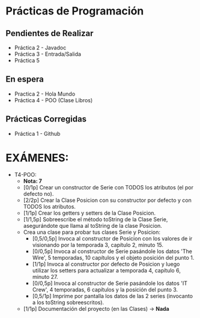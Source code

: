# Prácticas de Programación
## Pendientes de Realizar
+ Práctica 2 - Javadoc
+ Práctica 3 - Entrada/Salida
+ Práctica 5
## En espera
+ Practica 2 - Hola Mundo
+ Práctica 4 - POO (Clase Libros)
## Prácticas Corregidas
+ Práctica 1 - Github

# EXÁMENES:
+ T4-POO:
  + **Nota: 7**
  + [0/1p] Crear un constructor de Serie con TODOS los atributos (el por defecto no).
  + [2/2p] Crear la Clase Posicion con su constructor por defecto y con TODOS los atributos.
  + [1/1p] Crear los getters y setters de la Clase Posicion.
  + [1/1,5p] Sobreescribe el método toString de la Clase Serie, asegurándote que llama al toString de la clase Posicion.
  + Crea una clase para probar tus clases Serie y Posicion:
	+ [0,5/0,5p] Invoca al constructor de Posicion con los valores de ir visionando por la temporada 3, capítulo 2, minuto 15.
	+ [0/0,5p] Invoca al constructor de Serie pasándole los datos 'The Wire', 5 temporadas, 10 capítulos y el objeto posición del punto 1.
	+ [1/1p] Invoca al constructor por defecto de Posicion y luego utilizar los setters para actualizar a temporada 4, capítulo 6, minuto 27.
	+ [0/0,5p] Invoca al constructor de Serie pasándole los datos 'IT Crew', 4 temporadas, 6 capítulos y la posición del punto 3.
	+ [0,5/1p] Imprime por pantalla los datos de las 2 series (invocanto a los toString sobreescritos).
  + [1/1p] Documentación del proyecto (en las Clases) -> **Nada**
